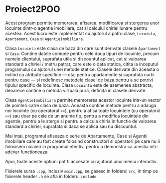# Proiect2POO

Acest program permite memorarea, afisarea, modificarea si stergerea unor locuinte dintr-o agentie imobiliara, cat si calculul chiriei lunare pentru acestea. Acest lucru este implementat cu ajutorul a patru clase, ```Locuinta```, ```Apartament```, ```Casa``` si ```AgentieImobiliara```.

Clasa ```Locuinta``` este clasa de baza din care sunt derivate clasele ```Apartament``` si ```Casa```. Contine datele comune pentru cele doua tipuri de locuinte, precum numele clientului, suprafata utila si discountul aplicat, cat si valoarea standard a chiriei / metru patrat, care este o data statica, citita la inceputul programului cu ajutorul unei metode statice. Clasele derivate din aceasta o extind cu atribute specifice — etaj pentru apartamente si suprafata curtii pentru case — si redefinesc metodele clasei de baza pentru a se potrivi tipului specific de locuinta. Clasa ```Locuinta``` este de asemenea abstracta, deoarece contine o metoda virtuala pura, definita in clasele derivate.

Clasa ```AgentieImobiliara``` permite memorarea acestor locuinte intr-un vector de pointeri catre clasa de baza. Aceasta contine metode pentru a adauga noi locuinte (cu operatorul ```>>```), pentru a afisa toate locuintele (cu operatorul ```<<```) sau doar pe cele de un anume tip, pentru a modifica locuintele din agentie, pentru a le sterge si pentru a calcula chiria in functie de valoarea standard a chiriei, suprafata si daca se aplica sau nu discountul.

Mai intai, programul afiseaza o serie de Apartamente, Case si Agentii Imobiliare care au fost create folosind constructori si operatori pe care nu ii folosisem nicaieri in programul efectiv, pentru a demonstra ca acestia intr-adevar functioneaza.

Apoi, toate aceste optiuni pot fi accesate cu ajutorul unui meniu interactiv.

Fisierele sursa ```.cpp```, inclusiv ```main.cpp```, se gasesc in folderul ```src```, in timp ce fisierele header ```.h``` se afla in folderul ```include```.
